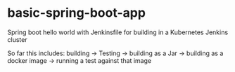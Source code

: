 # basic-spring-boot-app
Spring boot hello world with Jenkinsfile for building in a Kubernetes Jenkins cluster

So far this includes:
building -> Testing -> building as a Jar -> building as a docker image -> running a test against that image
